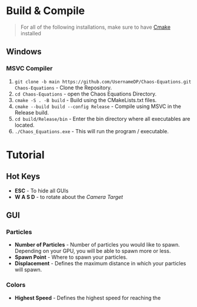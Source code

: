 # Build & Compile

> For all of the following installations, make sure to have [Cmake](https://cmake.org/download/) installed

## Windows

### MSVC Compiler

1. `git clone -b main https://github.com/UsernameDP/Chaos-Equations.git Chaos-Equations` - Clone the Repository.
2. `cd Chaos-Equations` - open the Chaos Equations Directory.
3. `cmake -S . -B build` - Build using the CMakeLists.txt files.
4. `cmake --build build --config Release` - Compile using MSVC in the Release build.
5. `cd build/Release/bin` - Enter the bin directory where all executables are located.
6. `./Chaos_Equations.exe` - This will run the program / executable.

# Tutorial

## Hot Keys

- **ESC** - To hide all GUIs
- **W A S D** - to rotate about the _Camera Target_

## GUI

### Particles

- **Number of Particles** - Number of particles you would like to spawn. Depending on your GPU, you will be able to spawn more or less.
- **Spawn Point** - Where to spawn your particles.
- **Displacement** - Defines the maximum distance in which your particles will spawn.

### Colors

- **Highest Speed** - Defines the highest speed for reaching the
